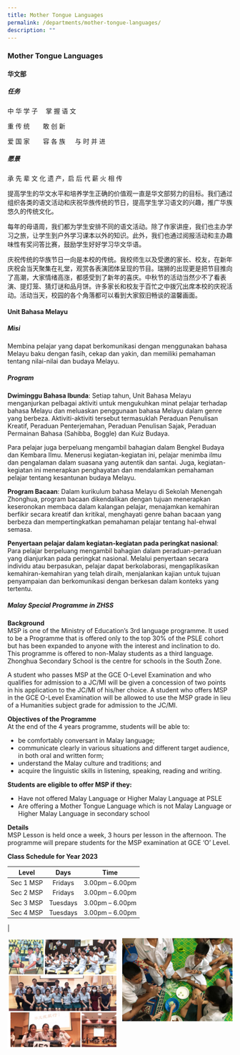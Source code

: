 ```yaml
---
title: Mother Tongue Languages
permalink: /departments/mother-tongue-languages/
description: ""
---
```

### **Mother Tongue Languages**
#### **华文部**
##### **任务**
中 华 学 子 　掌 握 语 文

重 传 统    　敢 创 新

爱 国 家    　容 各 族  　与 时 并 进

##### **愿景**
承 先 辈 文 化 遗 产，启 后 代 薪 火 相 传

提高学生的华文水平和培养学生正确的价值观一直是华文部努力的目标。我们通过组织各类的语文活动和庆祝华族传统的节日，提高学生学习语文的兴趣，推广华族悠久的传统文化。

每年的母语周，我们都为学生安排不同的语文活动。除了作家讲座，我们也主办学习之旅，让学生到户外学习课本以外的知识。此外，我们也通过阅报活动和主办趣味性有奖问答比赛，鼓励学生好好学习华文华语。

庆祝传统的华族节日一向是本校的传统。我校师生以及受邀的家长、校友，在新年庆祝会当天聚集在礼堂，观赏各表演团体呈现的节目。瑞狮的出现更是把节目推向了高潮，大家情绪高涨，都感受到了新年的喜庆。中秋节的活动当然少不了看表演、提灯笼、猜灯谜和品月饼。许多家长和校友于百忙之中拨冗出席本校的庆祝活动。活动当天，校园的各个角落都可以看到大家叙旧畅谈的温馨画面。

#### **Unit Bahasa Melayu**     

##### **Misi** 
Membina pelajar yang dapat berkomunikasi dengan menggunakan bahasa Melayu baku dengan fasih, cekap dan yakin, dan memiliki pemahaman tentang nilai-nilai dan budaya Melayu.

##### **Program** 
**Dwiminggu Bahasa Ibunda**: Setiap tahun, Unit Bahasa Melayu menganjurkan pelbagai aktiviti untuk mengukuhkan minat pelajar terhadap bahasa Melayu dan meluaskan penggunaan bahasa Melayu dalam genre yang berbeza. Aktiviti-aktiviti tersebut termasuklah Peraduan Penulisan Kreatif, Peraduan Penterjemahan, Peraduan Penulisan Sajak, Peraduan Permainan Bahasa (Sahibba, Boggle) dan Kuiz Budaya. 

Para pelajar juga berpeluang mengambil bahagian dalam Bengkel Budaya dan Kembara Ilmu. Menerusi kegiatan-kegiatan ini, pelajar menimba ilmu dan pengalaman dalam suasana yang autentik dan santai. Juga, kegiatan-kegiatan ini menerapkan penghayatan dan mendalamkan pemahaman pelajar tentang kesantunan budaya Melayu.    

**Program Bacaan**: Dalam kurikulum bahasa Melayu di Sekolah Menengah Zhonghua, program bacaan dikendalikan dengan tujuan menerapkan keseronokan membaca dalam kalangan pelajar, menajamkan kemahiran berfikir secara kreatif dan kritikal, menghayati genre bahan bacaan yang berbeza dan mempertingkatkan pemahaman pelajar tentang hal-ehwal semasa. 

**Penyertaan pelajar dalam kegiatan-kegiatan pada peringkat nasional**: Para pelajar berpeluang mengambil bahagian dalam peraduan-peraduan yang dianjurkan pada peringkat nasional. Melalui penyertaan secara individu atau berpasukan, pelajar dapat berkolaborasi, mengaplikasikan kemahiran-kemahiran yang telah diraih, menjalankan kajian untuk tujuan penyampaian dan berkomunikasi dengan berkesan dalam konteks yang tertentu.

##### **Malay Special Programme in ZHSS**
**Background**<br>
MSP is one of the Ministry of Education’s 3rd language programme. It used to be a Programme that is offered only to the top 30% of the PSLE cohort but has been expanded to anyone with the interest and inclination to do. This programme is offered to non-Malay students as a third language. Zhonghua Secondary School is the centre for schools in the South Zone.

A student who passes MSP at the GCE O-Level Examination and who qualifies for admission to a JC/MI will be given a concession of two points in his application to the JC/MI of his/her choice. A student who offers MSP in the GCE O-Level Examination will be allowed to use the MSP grade in lieu of a Humanities subject grade for admission to the JC/MI.

**Objectives of the Programme**<br>
At the end of the 4 years programme, students will be able to:
* be comfortably conversant in Malay language;
* communicate clearly in various situations and different target audience, in both oral and written form;
* understand the Malay culture and traditions; and
* acquire the linguistic skills in listening, speaking, reading and writing.

**Students are eligible to offer MSP if they:**<br>
* Have not offered Malay Language or Higher Malay Language at PSLE
* Are offering a Mother Tongue Language which is not Malay Language or Higher Malay Language in secondary school

**Details**<br>
MSP Lesson is held once a week, 3 hours per lesson in the afternoon. The programme will prepare students for the MSP examination at GCE ‘O’ Level.

**Class Schedule for Year 2023**<br>

| Level | Days | Time |
|:---:|:---:|:---:|
| Sec 1 MSP | Fridays | 3.00pm – 6.00pm |
| Sec 2 MSP | Fridays | 3.00pm – 6.00pm |
| Sec 3 MSP | Tuesdays | 3.00pm – 6.00pm |
| Sec 4 MSP | Tuesdays | 3.00pm – 6.00pm |
|

<img src="/images/mtl1.jpg" style="width:49%" align=left>
<img src="/images/mtl2.jpg" style="width:49%" align=right>